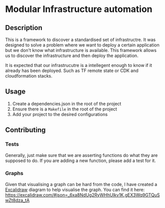 # Modular Infrastructure automation
## Description
This is a framework to discover a standardised set of infrastructre. It was designed to solve a problem where
we want to deploy a certain application but we don't know what infrastructure is available. This framework
allows us to discover the infrastructure and then deploy the application.

It is expected that our infrastrucutre is a intellegent enough to know if it already has been deployed. Such as TF remote state
or CDK and cloudformation stacks.

## Usage
1. Create a dependencies.json in the root of the project
2. Ensure there is a `Makefile` in the root of the project
3. Add your project to the desired configurations


## Contributing
### Tests
Generally, just make sure that we are asserting functions do what they are supposed to do. If you are adding a new function, please add a test for it.

### Graphs
Given  that visualising a graph can be hard from the code, I have created a [Excalidraw](https://excalidraw.com/) diagram to help visualise the graph. You can find it here:
https://excalidraw.com/#json=_6xa8NdUg2RyWHhUlkv1K,gEX3Wq9GTQuSwZt8dza_tA